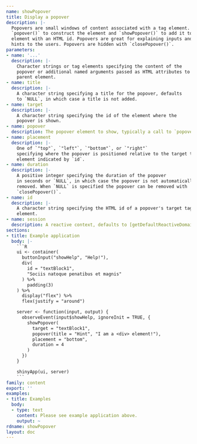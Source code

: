 ```yaml
---
name: showPopover
title: Display a popover
description: |-
  Popovers are small windows of content associated with a tag element. Use
  `popover()` to construct the element and `showPopover()` to add it to any tag
  element with an HTML id. Popovers are great for explaining inputs and giving
  hints to the users. Popovers are hidden with `closePopover()`.
parameters:
- name: '...'
  description: |-
    Character strings or tag elements specifying the content of the
    popover or additional named arguments passed as HTML attributes to the
    parent element.
- name: title
  description: |-
    A character string specifying a title for the popover, defaults
    to `NULL`, in which case a title is not added.
- name: target
  description: |-
    A character string specifying the id of the element where the
    popover is shown.
- name: popover
  description: The popover element to show, typically a call to `popover()`.
- name: placement
  description: |-
    One of `"top"`, `"left"`, `"bottom"`, or `"right"`
    specifying where the popover is positioned relative to the target tag
    element indicated by `id`.
- name: duration
  description: |-
    A positive integer specifying the duration of the popover
    in seconds or `NULL`, in which case the popover is not automatically
    removed. When `NULL` is specified the popover can be removed with
    `closePopover()`.
- name: id
  description: |-
    A character string specifying the HTML id of a popover's target tag
    element.
- name: session
  description: A reactive context, defaults to [getDefaultReactiveDomain()](getDefaultReactiveDomain.html).
sections:
- title: Example application
  body: |-
    ```R
    ui <- container(
      buttonInput("showHelp", "Help!"),
      div(
        id = "textBlock1",
        "Sociis natoque penatibus et magnis"
      ) %>%
        padding(3)
    ) %>%
      display("flex") %>%
      flex(justify = "around")

    server <- function(input, output) {
      observeEvent(input$showHelp, ignoreInit = TRUE, {
        showPopover(
          target = "textBlock1",
          popover(title = "Hint", "I am a <div> element!"),
          placement = "bottom",
          duration = 4
        )
      })
    }

    shinyApp(ui, server)
    ```
family: content
export: ''
examples:
- title: Examples
  body:
  - type: text
    content: Please see example application above.
    output: ~
rdname: showPopover
layout: doc
---
```

